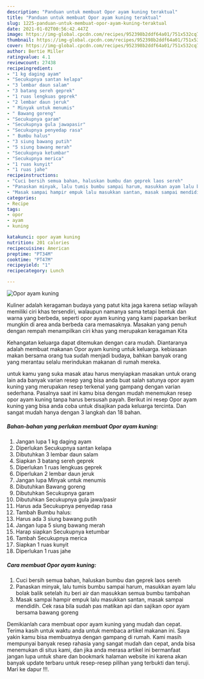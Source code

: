 ```yaml
---
description: "Panduan untuk membuat Opor ayam kuning teraktual"
title: "Panduan untuk membuat Opor ayam kuning teraktual"
slug: 1225-panduan-untuk-membuat-opor-ayam-kuning-teraktual
date: 2021-01-02T00:56:42.447Z
image: https://img-global.cpcdn.com/recipes/952398b2ddf64a01/751x532cq70/opor-ayam-kuning-foto-resep-utama.jpg
thumbnail: https://img-global.cpcdn.com/recipes/952398b2ddf64a01/751x532cq70/opor-ayam-kuning-foto-resep-utama.jpg
cover: https://img-global.cpcdn.com/recipes/952398b2ddf64a01/751x532cq70/opor-ayam-kuning-foto-resep-utama.jpg
author: Bertie Miller
ratingvalue: 4.1
reviewcount: 27438
recipeingredient:
- "1 kg daging ayam"
- "Secukupnya santan kelapa"
- "3 lembar daun salam"
- "3 batang sereh geprek"
- "1 ruas lengkuas geprek"
- "2 lembar daun jeruk"
- " Minyak untuk menumis"
- " Bawang goreng"
- "Secukupnya garam"
- "Secukupnya gula jawapasir"
- "Secukupnya penyedap rasa"
- " Bumbu halus"
- "3 siung bawang putih"
- "5 siung bawang merah"
- "Secukupnya ketumbar"
- "Secukupnya merica"
- "1 ruas kunyit"
- "1 ruas jahe"
recipeinstructions:
- "Cuci bersih semua bahan, haluskan bumbu dan geprek laos sereh"
- "Panaskan minyak, lalu tumis bumbu sampai harum, masukkan ayam lalu bolak balik setelah itu beri air dan masukkan semua bumbu tambahan"
- "Masak sampai hampir empuk lalu masukkan santan, masak sampai mendidih. Cek rasa bila sudah pas matikan api dan sajikan opor ayam bersama bawang goreng"
categories:
- Recipe
tags:
- opor
- ayam
- kuning

katakunci: opor ayam kuning 
nutrition: 201 calories
recipecuisine: American
preptime: "PT34M"
cooktime: "PT47M"
recipeyield: "1"
recipecategory: Lunch

---
```



![Opor ayam kuning](https://img-global.cpcdn.com/recipes/952398b2ddf64a01/751x532cq70/opor-ayam-kuning-foto-resep-utama.jpg)

Kuliner adalah keragaman budaya yang patut kita jaga karena setiap wilayah memiliki ciri khas tersendiri, walaupun namanya sama tetapi bentuk dan warna yang berbeda, seperti opor ayam kuning yang kami paparkan berikut mungkin di area anda berbeda cara memasaknya. Masakan yang penuh dengan rempah menampilkan ciri khas yang merupakan keragaman Kita



Kehangatan keluarga dapat ditemukan dengan cara mudah. Diantaranya adalah membuat makanan Opor ayam kuning untuk keluarga. kebiasaan makan bersama orang tua sudah menjadi budaya, bahkan banyak orang yang merantau selalu merindukan makanan di rumah mereka.

untuk kamu yang suka masak atau harus menyiapkan masakan untuk orang lain ada banyak varian resep yang bisa anda buat salah satunya opor ayam kuning yang merupakan resep terkenal yang gampang dengan varian sederhana. Pasalnya saat ini kamu bisa dengan mudah menemukan resep opor ayam kuning tanpa harus bersusah payah.
Berikut ini resep Opor ayam kuning yang bisa anda coba untuk disajikan pada keluarga tercinta. Dan sangat mudah hanya dengan 3 langkah dan 18 bahan.


<!--inarticleads1-->

##### Bahan-bahan yang perlukan membuat Opor ayam kuning:

1. Jangan lupa 1 kg daging ayam
1. Diperlukan Secukupnya santan kelapa
1. Dibutuhkan 3 lembar daun salam
1. Siapkan 3 batang sereh geprek
1. Diperlukan 1 ruas lengkuas geprek
1. Diperlukan 2 lembar daun jeruk
1. Jangan lupa  Minyak untuk menumis
1. Dibutuhkan  Bawang goreng
1. Dibutuhkan Secukupnya garam
1. Dibutuhkan Secukupnya gula jawa/pasir
1. Harus ada Secukupnya penyedap rasa
1. Tambah  Bumbu halus:
1. Harus ada 3 siung bawang putih
1. Jangan lupa 5 siung bawang merah
1. Harap siapkan Secukupnya ketumbar
1. Tambah Secukupnya merica
1. Siapkan 1 ruas kunyit
1. Diperlukan 1 ruas jahe




<!--inarticleads2-->

##### Cara membuat  Opor ayam kuning:

1. Cuci bersih semua bahan, haluskan bumbu dan geprek laos sereh
1. Panaskan minyak, lalu tumis bumbu sampai harum, masukkan ayam lalu bolak balik setelah itu beri air dan masukkan semua bumbu tambahan
1. Masak sampai hampir empuk lalu masukkan santan, masak sampai mendidih. Cek rasa bila sudah pas matikan api dan sajikan opor ayam bersama bawang goreng




Demikianlah cara membuat opor ayam kuning yang mudah dan cepat. Terima kasih untuk waktu anda untuk membaca artikel makanan ini. Saya yakin kamu bisa membuatnya dengan gampang di rumah. Kami masih mempunyai banyak resep rahasia yang sangat mudah dan cepat, anda bisa menemukan di situs kami, dan jika anda merasa artikel ini bermanfaat jangan lupa untuk share dan bookmark halaman website ini karena akan banyak update terbaru untuk resep-resep pilihan yang terbukti dan teruji. Mari ke dapur !!!. 
